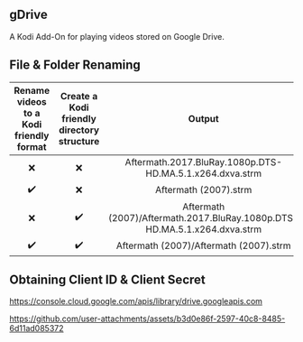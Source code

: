 ## gDrive
A Kodi Add-On for playing videos stored on Google Drive.

## File & Folder Renaming
| Rename videos to a Kodi friendly format | Create a Kodi friendly directory structure | Output |
| :-------------------------------------: | :----------------------------------------: | :----: |
| ❌ | ❌ | Aftermath.2017.BluRay.1080p.DTS-HD.MA.5.1.x264.dxva.strm                           |
| ✔️ | ❌ | Aftermath (2007).strm                                                              |
| ❌ | ✔️ | Aftermath (2007)/Aftermath.2017.BluRay.1080p.DTS-HD.MA.5.1.x264.dxva.strm          |
| ✔️ | ✔️ | Aftermath (2007)/Aftermath (2007).strm                                             |

## Obtaining Client ID & Client Secret
https://console.cloud.google.com/apis/library/drive.googleapis.com

https://github.com/user-attachments/assets/b3d0e86f-2597-40c8-8485-6d11ad085372
